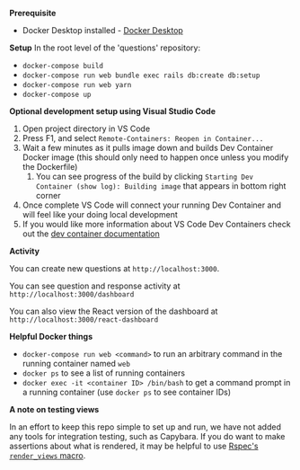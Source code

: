 **Prerequisite**
* Docker Desktop installed - [Docker Desktop](https://www.docker.com/products/docker-desktop)

**Setup**
In the root level of the 'questions' repository:
* `docker-compose build`
* `docker-compose run web bundle exec rails db:create db:setup`
* `docker-compose run web yarn`
* `docker-compose up`

**Optional development setup using Visual Studio Code**

1. Open project directory in VS Code
1. Press F1, and select `Remote-Containers: Reopen in Container...`
1. Wait a few minutes as it pulls image down and builds Dev Container Docker image (this should only need to happen once unless you modify the Dockerfile)
    1. You can see progress of the build by clicking `Starting Dev Container (show log): Building image` that appears in bottom right corner
1. Once complete VS Code will connect your running Dev Container and will feel like your doing local development
1. If you would like more information about VS Code Dev Containers check out the [dev container documentation](https://code.visualstudio.com/docs/remote/create-dev-container/?WT.mc_id=AZ-MVP-5003399)

**Activity**

You can create new questions at `http://localhost:3000`.

You can see question and response activity at `http://localhost:3000/dashboard`

You can also view the React version of the dashboard at `http://localhost:3000/react-dashboard`

**Helpful Docker things**
* `docker-compose run web <command>` to run an arbitrary command in the running container named `web`
* `docker ps` to see a list of running containers
* `docker exec -it <container ID> /bin/bash` to get a command prompt in a running container (use `docker ps` to see container IDs)

**A note on testing views**

In an effort to keep this repo simple to set up and run, we have not added any tools for integration testing, such as Capybara. If you do want to make assertions about what is rendered, it may be helpful to use [Rspec's `render_views` macro](https://relishapp.com/rspec/rspec-rails/v/3-9/docs/controller-specs/render-views#render-views-on-and-off-in-nested-groups).
